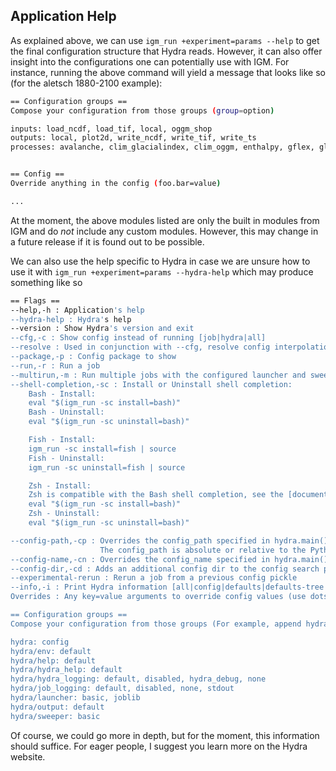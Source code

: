 ## Application Help

As explained above, we can use `igm_run +experiment=params --help` to get the final configuration structure that Hydra reads. However, it can also offer insight into the configurations one can potentially use with IGM. For instance, running the above command will yield a message that looks like so (for the aletsch 1880-2100 example):


```bash
== Configuration groups ==
Compose your configuration from those groups (group=option)

inputs: load_ncdf, load_tif, local, oggm_shop
outputs: local, plot2d, write_ncdf, write_tif, write_ts
processes: avalanche, clim_glacialindex, clim_oggm, enthalpy, gflex, glerosion, iceflow, particles, read_output, rockflow, smb_accpdd, smb_oggm, smb_simple, texture, thk, time, vert_flow


== Config ==
Override anything in the config (foo.bar=value)

...
```

At the moment, the above modules listed are only the built in modules from IGM and do *not* include any custom modules. However, this may change in a future release if it is found out to be possible.

We can also use the help specific to Hydra in case we are unsure how to use it with `igm_run +experiment=params --hydra-help` which may produce something like so

```bash
== Flags ==
--help,-h : Application's help
--hydra-help : Hydra's help
--version : Show Hydra's version and exit
--cfg,-c : Show config instead of running [job|hydra|all]
--resolve : Used in conjunction with --cfg, resolve config interpolations before printing.
--package,-p : Config package to show
--run,-r : Run a job
--multirun,-m : Run multiple jobs with the configured launcher and sweeper
--shell-completion,-sc : Install or Uninstall shell completion:
    Bash - Install:
    eval "$(igm_run -sc install=bash)"
    Bash - Uninstall:
    eval "$(igm_run -sc uninstall=bash)"

    Fish - Install:
    igm_run -sc install=fish | source
    Fish - Uninstall:
    igm_run -sc uninstall=fish | source

    Zsh - Install:
    Zsh is compatible with the Bash shell completion, see the [documentation](https://hydra.cc/docs/1.2/tutorials/basic/running_your_app/tab_completion#zsh-instructions) for details.
    eval "$(igm_run -sc install=bash)"
    Zsh - Uninstall:
    eval "$(igm_run -sc uninstall=bash)"

--config-path,-cp : Overrides the config_path specified in hydra.main().
                    The config_path is absolute or relative to the Python file declaring @hydra.main()
--config-name,-cn : Overrides the config_name specified in hydra.main()
--config-dir,-cd : Adds an additional config dir to the config search path
--experimental-rerun : Rerun a job from a previous config pickle
--info,-i : Print Hydra information [all|config|defaults|defaults-tree|plugins|searchpath]
Overrides : Any key=value arguments to override config values (use dots for.nested=overrides)

== Configuration groups ==
Compose your configuration from those groups (For example, append hydra/job_logging=disabled to command line)

hydra: config
hydra/env: default
hydra/help: default
hydra/hydra_help: default
hydra/hydra_logging: default, disabled, hydra_debug, none
hydra/job_logging: default, disabled, none, stdout
hydra/launcher: basic, joblib
hydra/output: default
hydra/sweeper: basic
```

Of course, we could go more in depth, but for the moment, this information should suffice. For eager people, I suggest you learn more on the Hydra website.